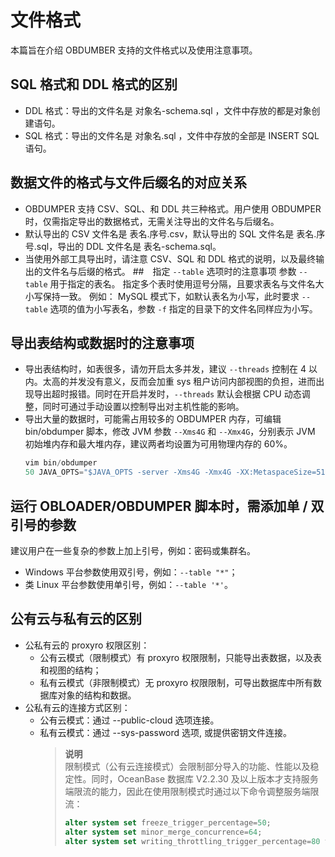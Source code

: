 # 文件格式
本篇旨在介绍 OBDUMBER 支持的文件格式以及使用注意事项。
## SQL 格式和 DDL 格式的区别
- DDL 格式：导出的文件名是 对象名-schema.sql ，文件中存放的都是对象创建语句。
- SQL 格式：导出的文件名是 对象名.sql ，文件中存放的全部是 INSERT SQL 语句。
## 数据文件的格式与文件后缀名的对应关系
- OBDUMPER 支持 CSV、SQL、和 DDL 共三种格式。用户使用 OBDUMPER 时，仅需指定导出的数据格式，无需关注导出的文件名与后缀名。
- 默认导出的 CSV 文件名是 表名.序号.csv，默认导出的 SQL 文件名是 表名.序号.sql，导出的 DDL 文件名是 表名-schema.sql。
- 当使用外部工具导出时，请注意 CSV、SQL 和 DDL 格式的说明，以及最终输出的文件名与后缀的格式。
##　指定 `--table` 选项时的注意事项
参数 `--table` 用于指定的表名。
指定多个表时使用逗号分隔，且要求表名与文件名大小写保持一致。
例如：
MySQL 模式下，如默认表名为小写，此时要求 `--table` 选项的值为小写表名，参数 `-f` 指定的目录下的文件名同样应为小写。
## 导出表结构或数据时的注意事项
- 导出表结构时，如表很多，请勿开启太多并发，建议 `--threads` 控制在 4 以内。太高的并发没有意义，反而会加重 sys 租户访问内部视图的负担，进而出现导出超时报错。同时在开启并发时，`--threads` 默认会根据 CPU 动态调整，同时可通过手动设置以控制导出对主机性能的影响。
- 导出大量的数据时，可能需占用较多的 OBDUMPER 内存，可编辑 bin/obdumper 脚本，修改 JVM 参数 `--Xms4G` 和 `--Xmx4G`，分别表示 JVM 初始堆内存和最大堆内存，建议两者均设置为可用物理内存的 60%。
  ```JavaScript
  vim bin/obdumper
  50 JAVA_OPTS="$JAVA_OPTS -server -Xms4G -Xmx4G -XX:MetaspaceSize=512M -XX:MaxMetaspaceSize=512M -Xss352K"
  ```
## 运行 OBLOADER/OBDUMPER 脚本时，需添加单 / 双引号的参数
建议用户在一些复杂的参数上加上引号，例如：密码或集群名。
- Windows 平台参数使用双引号，例如：`--table "*"`；
- 类 Linux 平台参数使用单引号，例如：`--table '*'`。
## 公有云与私有云的区别 
- 公私有云的 proxyro 权限区别：
   - 公有云模式（限制模式）有 proxyro 权限限制，只能导出表数据，以及表和视图的结构；
   - 私有云模式（非限制模式）无 proxyro 权限限制，可导出数据库中所有数据库对象的结构和数据。
- 公私有云的连接方式区别：
   - 公有云模式：通过 --public-cloud 选项连接。
   - 私有云模式：通过 --sys-password 选项, 或提供密钥文件连接。
     > **说明**<br>
     > 限制模式（公有云连接模式）会限制部分导入的功能、性能以及稳定性。同时，OceanBase 数据库 V2.2.30 及以上版本才支持服务端限流的能力，因此在使用限制模式时通过以下命令调整服务端限流：
     > ```SQL
     > alter system set freeze_trigger_percentage=50;
     > alter system set minor_merge_concurrence=64;
     > alter system set writing_throttling_trigger_percentage=80 t
     > ```